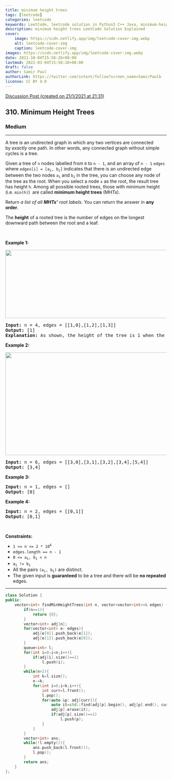 ```yaml
---
title: minimum height trees
tags: [leetcode]
categories: leetcode
keywords: LeetCode, leetcode solution in Python3 C++ Java, minimum-height-trees solution
description: minimum height trees LeetCode Solution Explained
cover:
    image: https://scdn.netlify.app/img/leetcode-cover-img.webp
    alt: leetcode-cover-img
    caption: leetcode-cover-img
images: https://scdn.netlify.app/img/leetcode-cover-img.webp
date: 2021-10-04T15:58:26+08:00
lastmod: 2022-03-04T15:58:26+08:00
draft: false
author: Samir Paul
authorLink: https://twitter.com/intent/follow?screen_name=SamirPaulb
license: CC BY 4.0
---
```



[Discussion Post (created on 21/1/2021 at 21:31)](https://leetcode.com/problems/minimum-height-trees/discuss/1076511/C%2B%2B-or-O(n))  
<h2>310. Minimum Height Trees</h2><h3>Medium</h3><hr><div><p>A tree is an undirected graph in which any two vertices are connected by&nbsp;<i>exactly</i>&nbsp;one path. In other words, any connected graph without simple cycles is a tree.</p>

<p>Given a tree of <code>n</code> nodes&nbsp;labelled from <code>0</code> to <code>n - 1</code>, and an array of&nbsp;<code>n - 1</code>&nbsp;<code>edges</code> where <code>edges[i] = [a<sub>i</sub>, b<sub>i</sub>]</code> indicates that there is an undirected edge between the two nodes&nbsp;<code>a<sub>i</sub></code> and&nbsp;<code>b<sub>i</sub></code> in the tree,&nbsp;you can choose any node of the tree as the root. When you select a node <code>x</code> as the root, the result tree has height <code>h</code>. Among all possible rooted trees, those with minimum height (i.e. <code>min(h)</code>)&nbsp; are called <strong>minimum height trees</strong> (MHTs).</p>

<p>Return <em>a list of all <strong>MHTs'</strong> root labels</em>.&nbsp;You can return the answer in <strong>any order</strong>.</p>

<p>The <strong>height</strong> of a rooted tree is the number of edges on the longest downward path between the root and a leaf.</p>

<p>&nbsp;</p>
<p><strong>Example 1:</strong></p>
<img alt="" src="https://assets.leetcode.com/uploads/2020/09/01/e1.jpg" style="width: 800px; height: 213px;">
<pre><strong>Input:</strong> n = 4, edges = [[1,0],[1,2],[1,3]]
<strong>Output:</strong> [1]
<strong>Explanation:</strong> As shown, the height of the tree is 1 when the root is the node with label 1 which is the only MHT.
</pre>

<p><strong>Example 2:</strong></p>
<img alt="" src="https://assets.leetcode.com/uploads/2020/09/01/e2.jpg" style="width: 800px; height: 321px;">
<pre><strong>Input:</strong> n = 6, edges = [[3,0],[3,1],[3,2],[3,4],[5,4]]
<strong>Output:</strong> [3,4]
</pre>

<p><strong>Example 3:</strong></p>

<pre><strong>Input:</strong> n = 1, edges = []
<strong>Output:</strong> [0]
</pre>

<p><strong>Example 4:</strong></p>

<pre><strong>Input:</strong> n = 2, edges = [[0,1]]
<strong>Output:</strong> [0,1]
</pre>

<p>&nbsp;</p>
<p><strong>Constraints:</strong></p>

<ul>
	<li><code>1 &lt;= n &lt;= 2 * 10<sup>4</sup></code></li>
	<li><code>edges.length == n - 1</code></li>
	<li><code>0 &lt;= a<sub>i</sub>, b<sub>i</sub> &lt; n</code></li>
	<li><code>a<sub>i</sub> != b<sub>i</sub></code></li>
	<li>All the pairs <code>(a<sub>i</sub>, b<sub>i</sub>)</code> are distinct.</li>
	<li>The given input is <strong>guaranteed</strong> to be a tree and there will be <strong>no repeated</strong> edges.</li>
</ul>
</div>

---




```cpp
class Solution {
public:
    vector<int> findMinHeightTrees(int n, vector<vector<int>>& edges) {
        if(n==1){
            return {0};
        }
        vector<int> adj[n];
        for(vector<int> e: edges){
            adj[e[0]].push_back(e[1]);
            adj[e[1]].push_back(e[0]);
        }
        queue<int> l;
        for(int i=0;i<n;i++){
            if(adj[i].size()==1)
                l.push(i);
        }
        while(n>2){
            int k=l.size();
            n-=k;
            for(int i=0;i<k;i++){
                int curr=l.front();
                l.pop();
                for(auto &p: adj[curr]){
                    auto it=std::find(adj[p].begin(), adj[p].end(), curr);
                    adj[p].erase(it);
                    if(adj[p].size()==1)
                        l.push(p);
                }
            }
        }
        vector<int> ans;
        while(!l.empty()){
            ans.push_back(l.front());
            l.pop();
        }
        return ans;
    }
};
```

